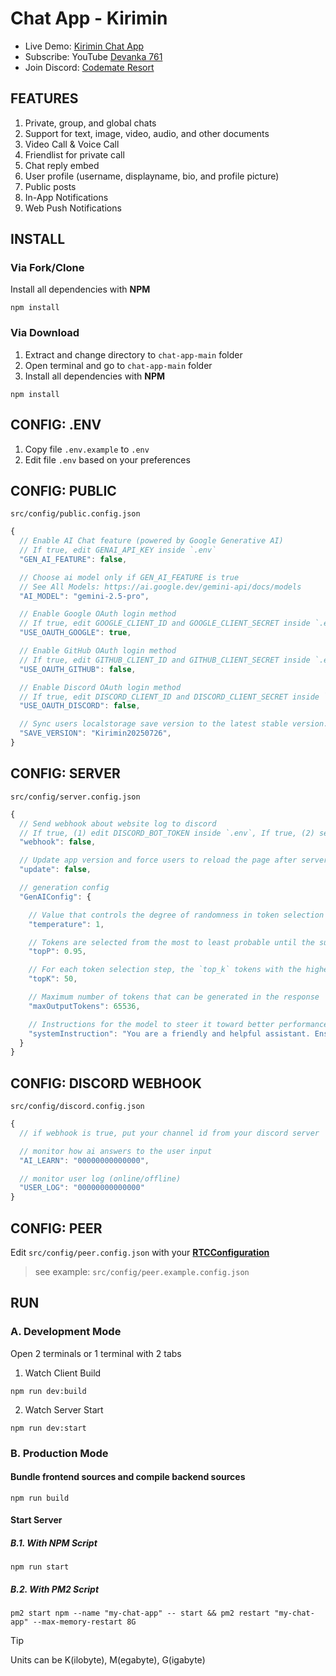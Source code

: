 # Chat App - Kirimin
- Live Demo: [Kirimin Chat App](https://kirimin.devanka.id/)
- Subscribe: YouTube [Devanka 761](https://www.youtube.com/@devanka761)
- Join Discord: [Codemate Resort](https://devanka.id/discord)

## FEATURES
1. Private, group, and global chats
2. Support for text, image, video, audio, and other documents
3. Video Call &amp; Voice Call
4. Friendlist for private call
5. Chat reply embed
6. User profile (username, displayname, bio, and profile picture)
7. Public posts
8. In-App Notifications
9. Web Push Notifications

## INSTALL
### Via Fork/Clone
Install all dependencies with **NPM**
```shell
npm install
```
### Via Download
1. Extract and change directory to `chat-app-main` folder
2. Open terminal and go to `chat-app-main` folder
3. Install all dependencies with **NPM**
```shell
npm install
```

## CONFIG: .ENV
1. Copy file `.env.example` to `.env`
2. Edit file `.env` based on your preferences

## CONFIG: PUBLIC
`src/config/public.config.json`
```javascript
{
  // Enable AI Chat feature (powered by Google Generative AI)
  // If true, edit GENAI_API_KEY inside `.env`
  "GEN_AI_FEATURE": false,

  // Choose ai model only if GEN_AI_FEATURE is true
  // See All Models: https://ai.google.dev/gemini-api/docs/models
  "AI_MODEL": "gemini-2.5-pro",

  // Enable Google OAuth login method
  // If true, edit GOOGLE_CLIENT_ID and GOOGLE_CLIENT_SECRET inside `.env`
  "USE_OAUTH_GOOGLE": true,

  // Enable GitHub OAuth login method
  // If true, edit GITHUB_CLIENT_ID and GITHUB_CLIENT_SECRET inside `.env`
  "USE_OAUTH_GITHUB": false,

  // Enable Discord OAuth login method
  // If true, edit DISCORD_CLIENT_ID and DISCORD_CLIENT_SECRET inside `.env`
  "USE_OAUTH_DISCORD": false,

  // Sync users localstorage save version to the latest stable version. If outdated, old save file will be destroyed and generated a new one.
  "SAVE_VERSION": "Kirimin20250726",
}
```

## CONFIG: SERVER
`src/config/server.config.json`
```javascript
{
  // Send webhook about website log to discord
  // If true, (1) edit DISCORD_BOT_TOKEN inside `.env`, If true, (2) setup `src/config/discord.config.json`
  "webhook": false,

  // Update app version and force users to reload the page after server restart,
  "update": false,

  // generation config
  "GenAIConfig": {

    // Value that controls the degree of randomness in token selection
    "temperature": 1,

    // Tokens are selected from the most to least probable until the sum of their probabilities equals this value
    "topP": 0.95,

    // For each token selection step, the `top_k` tokens with the highest probabilities are sampled. Then tokens are further filtered based on `top_p` with the final token selected using temperature sampling.
    "topK": 50,

    // Maximum number of tokens that can be generated in the response
    "maxOutputTokens": 65536,

    // Instructions for the model to steer it toward better performance
    "systemInstruction": "You are a friendly and helpful assistant. Ensure your answers are complete, unless the user requests a more concise approach."
  }
}
```

## CONFIG: DISCORD WEBHOOK
`src/config/discord.config.json`
```javascript
{
  // if webhook is true, put your channel id from your discord server

  // monitor how ai answers to the user input
  "AI_LEARN": "00000000000000",

  // monitor user log (online/offline)
  "USER_LOG": "00000000000000"
}
```

## CONFIG: PEER
Edit `src/config/peer.config.json` with your **[RTCConfiguration](https://developer.mozilla.org/en-US/docs/Web/API/RTCPeerConnection/RTCPeerConnection)**
> see example: `src/config/peer.example.config.json`

## RUN
### A. Development Mode
Open 2 terminals or 1 terminal with 2 tabs
1. Watch Client Build
```shell
npm run dev:build
```
2. Watch Server Start
```shell
npm run dev:start
```

### B. Production Mode

#### Bundle frontend sources and compile backend sources
```shell
npm run build
```
#### Start Server

##### B.1. With NPM Script
```shell
npm run start
```
##### B.2. With PM2 Script
```shell
pm2 start npm --name "my-chat-app" -- start && pm2 restart "my-chat-app" --max-memory-restart 8G
```
> [!TIP]
> Units can be K(ilobyte), M(egabyte), G(igabyte)